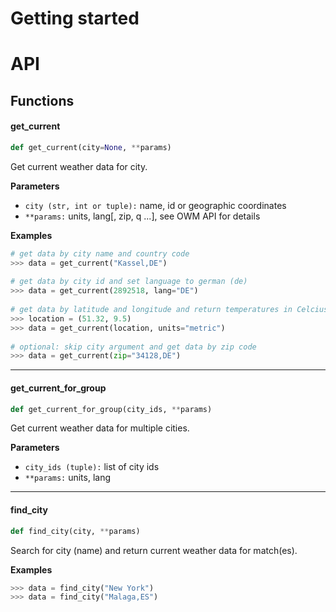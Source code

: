# Getting started
# API
## Functions
#### get_current
```Python
def get_current(city=None, **params)
```
Get current weather data for city.

**Parameters**

* ``city (str, int or tuple):`` name, id or geographic coordinates
* ``**params:`` units, lang[, zip, q ...], see OWM API for details

**Examples**
```Python
# get data by city name and country code
>>> data = get_current("Kassel,DE")
	
# get data by city id and set language to german (de)
>>> data = get_current(2892518, lang="DE")
	
# get data by latitude and longitude and return temperatures in Celcius
>>> location = (51.32, 9.5)
>>> data = get_current(location, units="metric")
	
# optional: skip city argument and get data by zip code
>>> data = get_current(zip="34128,DE") 
```

---
#### get_current_for_group
```Python  
def get_current_for_group(city_ids, **params)
```
Get current weather data for multiple cities.

**Parameters**

* ``city_ids (tuple):``  list of city ids
* ``**params:`` units, lang

***
#### find_city
```Python
def find_city(city, **params)
```
Search for city (name) and return current weather data for match(es).

**Examples**   
```Python   
>>> data = find_city("New York")
>>> data = find_city("Malaga,ES")
```
